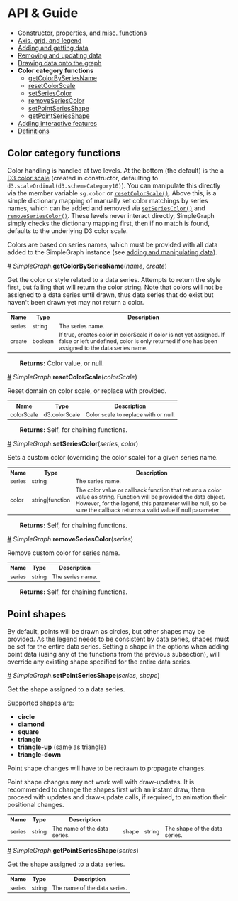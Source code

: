 # API & Guide #

* [Constructor, properties, and misc. functions](./README.md)
* [Axis, grid, and legend](./axis-grid-legend.md)
* [Adding and getting data](./add-data.md)
* [Removing and updating data](./mod-data.md)
* [Drawing data onto the graph](./draw.md)
* **Color category functions**
  * [getColorBySeriesName](#a-getcolorseriesbyname)
  * [resetColorScale](#a-resetcolorscale)
  * [setSeriesColor](#a-setseriescolor)
  * [removeSeriesColor](#a-removeseriescolor)
  * [setPointSeriesShape](#a-setpointseriesshape)
  * [getPointSeriesShape](#a-getpointseriesshape)
* [Adding interactive features](./interactivity.md)
* [Definitions](./defs.md)

## Color category functions ##

Color handling is handled at two levels. At the bottom (the default) is the a [D3 color scale](https://github.com/d3/d3-scale-chromatic) (created in constructor, defaulting to `d3.scaleOrdinal(d3.schemeCategory10)`). You can manipulate this directly via the member variable `sg.color` or [`resetColorScale()`](#a-resetcolorscale). Above this, is a simple dictionary mapping of manually set color matchings by series names, which can be added and removed via [`setSeriesColor()`](#a-setseriescolor) and [`removeSeriesColor()`](#a-removeseriescolor). These levels never interact directly, SimpleGraph simply checks the dictionary mapping first, then if no match is found, defaults to the underlying D3 color scale.

Colors are based on series names, which must be provided with all data added to the SimpleGraph instance (see [adding and manipulating data](./add-data.md)).

<a name="a-getcolorbyseriesname" href="#a-getcolorbyseriesname">#</a> *SimpleGraph*.**getColorBySeriesName**(*name*, *create*)

Get the color or style related to a data series. Attempts to return the style first, but failing that will return the color string. Note that colors will not be assigned to a data series until drawn, thus data series that do exist but haven't been drawn yet may not return a color.

<table style="font-size:0.9em;">
  </tbody>
    <tr>
      <th>Name</th><th>Type</th><th>Description</th>
    </tr>
    <tr>
      <td>series</td><td>string</td><td>The series name.</td>
    </tr>
    <tr>
      <td>create</td><td>boolean</td><td>If true, creates color in colorScale if color is not yet assigned. If false or left undefined, color is only returned if one has been assigned to the data series name.</td>
    </tr>
  </tbody>
</table>

&nbsp; &nbsp; &nbsp; &nbsp;**Returns:** Color value, or null.

<a name="a-resetcolorscale" href="#a-resetcolorscale">#</a> *SimpleGraph*.**resetColorScale**(*colorScale*)

Reset domain on color scale, or replace with provided.

<table style="font-size:0.9em;">
  </tbody>
    <tr>
      <th>Name</th><th>Type</th><th>Description</th>
    </tr>
    <tr>
      <td>colorScale</td><td>d3.colorScale</td><td>Color scale to replace with or null.</td>
    </tr>
  </tbody>
</table>

&nbsp; &nbsp; &nbsp; &nbsp;**Returns:** Self, for chaining functions.

<a name="a-setseriescolor" href="#a-setseriescolor">#</a> *SimpleGraph*.**setSeriesColor**(*series*, *color*)

Sets a custom color (overriding the color scale) for a given series name.

<table style="font-size:0.9em;">
  </tbody>
    <tr>
      <th>Name</th><th>Type</th><th>Description</th>
    </tr>
    <tr>
      <td>series</td><td>string</td><td>The series name.</td>
    </tr>
    <tr>
      <td>color</td><td>string|function</td><td>The color value or callback function that returns a color value as string. Function will be provided the data object. However, for the legend, this parameter will be null, so be sure the callback returns a valid value if null parameter.</td>
    </tr>
  </tbody>
</table>

&nbsp; &nbsp; &nbsp; &nbsp;**Returns:** Self, for chaining functions.

<a name="a-removeseriescolor" href="#a-removeseriescolor">#</a> *SimpleGraph*.**removeSeriesColor**(*series*)

Remove custom color for series name.

<table style="font-size:0.9em;">
  </tbody>
    <tr>
      <th>Name</th><th>Type</th><th>Description</th>
    </tr>
    <tr>
      <td>series</td><td>string</td><td>The series name.</td>
    </tr>
  </tbody>
</table>

&nbsp; &nbsp; &nbsp; &nbsp;**Returns:** Self, for chaining functions.

## Point shapes ##

By default, points will be drawn as circles, but other shapes may be provided. As the legend needs to be consistent by data series, shapes must be set for the entire data series. Setting a shape in the options when adding point data (using any of the functions from the previous subsection), will override any existing shape specified for the entire data series.

<a name="a-setpointseriesshape" href="#a-setpointseriesshape">#</a> *SimpleGraph*.**setPointSeriesShape**(*series*, *shape*)

Get the shape assigned to a data series.

Supported shapes are:

* **circle**
* **diamond**
* **square**
* **triangle**
* **triangle-up** (same as triangle)
* **triangle-down**

Point shape changes will have to be redrawn to propagate changes. 

Point shape changes may not work well with draw-updates. It is recommended to change the shapes first with an instant draw, then proceed with updates and draw-update calls, if required, to animation their positional changes.

<table style="font-size:0.9em;">
  </tbody>
    <tr>
      <th>Name</th><th>Type</th><th>Description</th>
    </tr>
    <tr>
      <td>series</td><td>string</td><td>The name of the data series.</td>
      <td>shape</td><td>string</td><td>The shape of the data series.</td>
    </tr>
  </tbody>
</table>

<a name="a-getpointseriesshape" href="#a-getpointseriesshape">#</a> *SimpleGraph*.**getPointSeriesShape**(*series*)

Get the shape assigned to a data series.

<table style="font-size:0.9em;">
  </tbody>
    <tr>
      <th>Name</th><th>Type</th><th>Description</th>
    </tr>
    <tr>
      <td>series</td><td>string</td><td>The name of the data series.</td>
    </tr>
  </tbody>
</table>